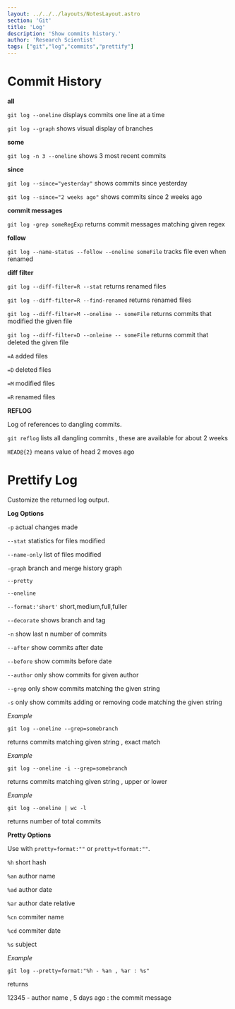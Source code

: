 ```yaml
---
layout: ../../../layouts/NotesLayout.astro
section: 'Git'
title: 'Log'
description: 'Show commits history.'
author: 'Research Scientist'
tags: ["git","log","commits","prettify"]
---
```


# Commit History

**all**

`git log --oneline` displays commits one line at a time

`git log --graph` shows visual display of branches

**some**

`git log -n 3 --oneline` shows 3 most recent commits

**since**

`git log --since="yesterday"` shows commits since yesterday

`git log --since="2 weeks ago"` shows commits since 2 weeks ago

**commit messages**

`git log -grep someRegExp` returns commit messages matching given regex

**follow**

`git log --name-status --follow --oneline someFile` tracks file even when renamed

**diff filter**

`git log --diff-filter=R --stat` returns renamed files

`git log --diff-filter=R --find-renamed` returns renamed files

`git log --diff-filter=M --oneline -- someFile` returns commits that modified the given file

`git log --diff-filter=D --onleine -- someFile` returns commit that deleted the given file

`=A` added files

`=D` deleted files

`=M` modified files

`=R` renamed files

**REFLOG**

Log of references to dangling commits.

`git reflog` lists all dangling commits , these are available for about 2 weeks

`HEAD@{2}` means value of head 2 moves ago

# Prettify Log

Customize the returned log output.

**Log Options**

`-p` actual changes made

`--stat` statistics for files modified

`--name-only` list of files modified

`-graph` branch and merge history graph

`--pretty`

`--oneline`

`--format:'short'` short,medium,full,fuller

`--decorate` shows branch and tag

`-n` show last n number of commits

`--after` show commits after date

`--before` show commits before date

`--author` only show commits for given author

`--grep` only show commits matching the given string

`-s` only show commits adding or removing code matching the given string

*Example*

`git log --oneline --grep=somebranch`

returns commits matching given string , exact match

*Example*

`git log --oneline -i --grep=somebranch`

returns commits matching given string , upper or lower

*Example*

`git log --oneline | wc -l`

returns number of total commits

**Pretty Options**

Use with `pretty=format:""` or `pretty=tformat:""`.

`%h` short hash

`%an` author name

`%ad` author date

`%ar` author date relative

`%cn` commiter name

`%cd` commiter date

`%s` subject

*Example*

`git log --pretty=format:"%h - %an , %ar : %s"`

returns

12345 - author name , 5 days ago : the commit message
